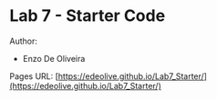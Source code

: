 # Lab 7 - Starter Code

Author:
- Enzo De Oliveira

Pages URL: [https://edeolive.github.io/Lab7_Starter/](https://edeolive.github.io/Lab7_Starter/)